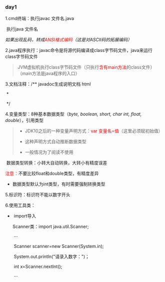 ### day1

1.cmd终端：执行javac  文件名.java

​	                   执行java  文件名

​	*如果出现乱码，转成<font color='red'>ANSI格式编码</font>（这是对ASCII码的拓展编码）*

2.java程序执行：javac命令是将源代码编译成class字节码文件，java来运行class字节码文件

> JVM虚拟机执行class字节码文件（只执行<font color='red'>含有main方法</font>的class文件）（main方法是java程序的入口）

3.文档注释：/**            javadoc生成说明文档 html

​							*

​						*/

4.变量类型：8种基本数据类型（*byte, boolean, short, char int, float, double*），引用类型

> - JDK10之后的一种变量声明方式：<font color='red'>var 变量名=值</font>（这里必须赋初始值）
>
> - 这种声明方式自动推断数据类型
>
> - 一般情况为了阅读不使用

​	数据类型转换：小转大自动转换，大转小有精度误差

<font color='red'>注意：</font>不要比较float和double类型，有精度差异

- 数据类型默认为int类型，有时需要强制转换类型

5.标识符：标识符不能以数字开头

6.使用工具类：

- ​	import导入

  Scanner类：import   java.util.Scanner;

  ​					···

  ​					Scanner scanner=new Scanner(System.in);

  ​					System.out.println("请录入数字：")；

  ​					int x=Scanner.nextInt();

  ​					···

